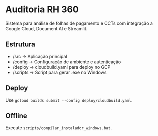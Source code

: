 # Auditoria RH 360

Sistema para análise de folhas de pagamento e CCTs com integração a Google Cloud, Document AI e Streamlit.

## Estrutura
- /src → Aplicação principal
- /config → Configuração de ambiente e autenticação
- /deploy → cloudbuild.yaml para deploy no GCP
- /scripts → Script para gerar .exe no Windows

## Deploy
Use `gcloud builds submit --config deploy/cloudbuild.yaml`.

## Offline
Execute `scripts/compilar_instalador_windows.bat`.
